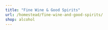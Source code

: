 ```yaml
---
title: "Fine Wine & Good Spirits"
url: /homestead/fine-wine-and-good-spirits/
shop: alcohol
---
```

